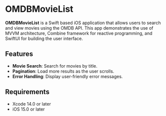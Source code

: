 # OMDBMovieList

**OMDBMovieList** is a Swift based iOS application that allows users to search and view movies using the OMDB API. This app demonstrates the use of MVVM architecture, Combine framework for reactive programming, and SwiftUI for building the user interface.

## Features

- **Movie Search**: Search for movies by title.
- **Pagination**: Load more results as the user scrolls.
- **Error Handling**: Display user-friendly error messages.

## Requirements

- Xcode 14.0 or later
- iOS 15.0 or later

